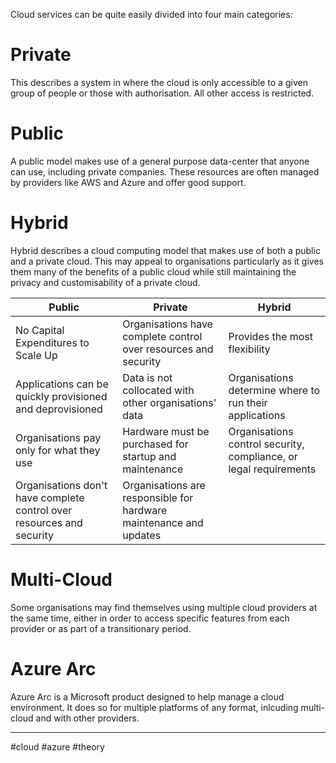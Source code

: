 Cloud services can be quite easily divided into four main categories:
# Private
This describes a system in where the cloud is only accessible to a given group of people or those with authorisation. All other access is restricted.
# Public
A public model makes use of a general purpose data-center that anyone can use, including private companies. These resources are often managed by providers like AWS and Azure and offer good support.
# Hybrid
Hybrid describes a cloud computing model that makes use of both a public and a private cloud. This may appeal to organisations particularly as it gives them many of the benefits of a public cloud while still maintaining the privacy and customisability of a private cloud.

| Public                                                                | Private                                                            | Hybrid                                                            |
| --------------------------------------------------------------------- | ------------------------------------------------------------------ | ----------------------------------------------------------------- |
| No Capital Expenditures to Scale Up                                   | Organisations have complete control over resources and security    | Provides the most flexibility                                     |
| Applications can be quickly provisioned and deprovisioned             | Data is not collocated with other organisations' data              | Organisations determine where to run their applications           |
| Organisations pay only for what they use                              | Hardware must be purchased for startup and maintenance             | Organisations control security, compliance, or legal requirements |
| Organisations don't have complete control over resources and security | Organisations are responsible for hardware maintenance and updates |                                                                   |

# Multi-Cloud
Some organisations may find themselves using multiple cloud providers at the same time, either in order to access specific features from each provider or as part of a transitionary period.

# Azure Arc
Azure Arc is a Microsoft product  designed to help manage a cloud environment. It does so for multiple platforms of any format, inlcuding multi-cloud and with other providers.

---
#cloud #azure #theory 